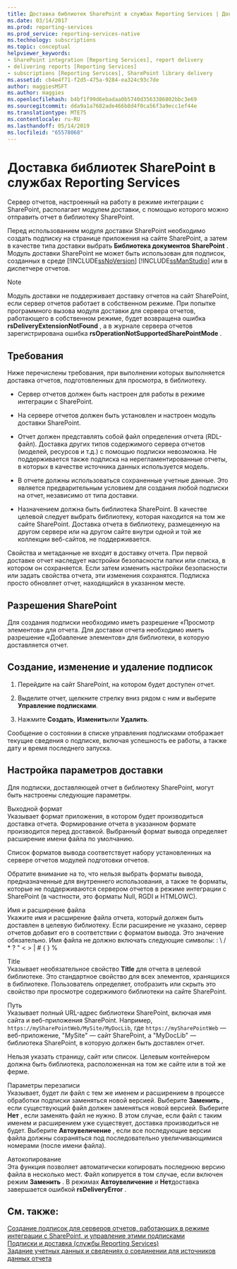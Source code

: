 ```yaml
---
title: Доставка библиотек SharePoint в службах Reporting Services | Документы Майкрософт
ms.date: 03/14/2017
ms.prod: reporting-services
ms.prod_service: reporting-services-native
ms.technology: subscriptions
ms.topic: conceptual
helpviewer_keywords:
- SharePoint integration [Reporting Services], report delivery
- delivering reports [Reporting Services]
- subscriptions [Reporting Services], SharePoint library delivery
ms.assetid: cb4e4f71-f2d5-475a-9284-ea324c93c7de
author: maggiesMSFT
ms.author: maggies
ms.openlocfilehash: b4bf1f99d6ebadaa0b5740d3563386802bbc3e69
ms.sourcegitcommit: dda9a1a7682ade466b8d4f0ca56f3a9ecc1ef44e
ms.translationtype: MTE75
ms.contentlocale: ru-RU
ms.lasthandoff: 05/14/2019
ms.locfileid: "65578068"
---
```

# <a name="sharepoint-library-delivery-in-reporting-services"></a>Доставка библиотек SharePoint в службах Reporting Services
  Сервер отчетов, настроенный на работу в режиме интеграции с SharePoint, располагает модулем доставки, с помощью которого можно отправить отчет в библиотеку SharePoint.  
  
 Перед использованием модуля доставки SharePoint необходимо создать подписку на странице приложения на сайте SharePoint, а затем в качестве типа доставки выбрать **Библиотека документов SharePoint** . Модуль доставки SharePoint не может быть использован для подписок, созданных в среде [!INCLUDE[ssNoVersion](../../includes/ssnoversion-md.md)] [!INCLUDE[ssManStudio](../../includes/ssmanstudio-md.md)] или в диспетчере отчетов.  
  
> [!NOTE]  
>  Модуль доставки не поддерживает доставку отчетов на сайт SharePoint, если сервер отчетов работает в собственном режиме. При попытке программного вызова модуля доставки для сервера отчетов, работающего в собственном режиме, будет возвращена ошибка **rsDeliveryExtensionNotFound** , а в журнале сервера отчетов зарегистрирована ошибка **rsOperationNotSupportedSharePointMode** .  
  
## <a name="requirements"></a>Требования  
 Ниже перечислены требования, при выполнении которых выполняется доставка отчетов, подготовленных для просмотра, в библиотеку.  
  
-   Сервер отчетов должен быть настроен для работы в режиме интеграции с SharePoint.  
  
-   На сервере отчетов должен быть установлен и настроен модуль доставки SharePoint.  
  
-   Отчет должен представлять собой файл определения отчета (RDL-файл). Доставка других типов содержимого сервера отчетов (моделей, ресурсов и т.д.) с помощью подписки невозможна. Не поддерживается также подписка на нерегламентированные отчеты, в которых в качестве источника данных используется модель.  
  
-   В отчете должны использоваться сохраненные учетные данные. Это является предварительным условием для создания любой подписки на отчет, независимо от типа доставки.  
  
-   Назначением должна быть библиотека SharePoint. В качестве целевой следует выбрать библиотеку, которая находится на том же сайте SharePoint. Доставка отчета в библиотеку, размещенную на другом сервере или на другом сайте внутри одной и той же коллекции веб-сайтов, не поддерживается.  
  
 Свойства и метаданные не входят в доставку отчета. При первой доставке отчет наследует настройки безопасности папки или списка, в котором он сохраняется. Если затем изменить настройки безопасности или задать свойства отчета, эти изменения сохранятся. Подписка просто обновляет отчет, находящийся в указанном месте.  
  
## <a name="sharepoint-permissions"></a>Разрешения SharePoint  
 Для создания подписки необходимо иметь разрешение «Просмотр элементов» для отчета. Для доставки отчета необходимо иметь разрешение «Добавление элементов» для библиотеки, в которую доставляется отчет.  
  
## <a name="how-to-create-modify-and-delete-subscriptions"></a>Создание, изменение и удаление подписок  
  
1.  Перейдите на сайт SharePoint, на котором будет доступен отчет.  
  
2.  Выделите отчет, щелкните стрелку вниз рядом с ним и выберите **Управление подписками**.  
  
3.  Нажмите **Создать**, **Изменить**или **Удалить**.  
  
 Сообщение о состоянии в списке управления подписками отображает текущие сведения о подписке, включая успешность ее работы, а также дату и время последнего запуска.  
  
## <a name="setting-delivery-options"></a>Настройка параметров доставки  
 Для подписки, доставляющей отчет в библиотеку SharePoint, могут быть настроены следующие параметры.  
  
 Выходной формат  
 Указывает формат приложения, в котором будет производиться доставка отчета. Формирование отчета в указанном формате производится перед доставкой. Выбранный формат вывода определяет расширение имени файла по умолчанию.  
  
 Список форматов вывода соответствует набору установленных на сервере отчетов модулей подготовки отчетов.  
  
 Обратите внимание на то, что нельзя выбрать форматы вывода, предназначенные для внутреннего использования, а также те форматы, которые не поддерживаются сервером отчетов в режиме интеграции с SharePoint (в частности, это форматы Null, RGDI и HTMLOWC).  
  
 Имя и расширение файла  
 Укажите имя и расширение файла отчета, который должен быть доставлен в целевую библиотеку. Если расширение не указано, сервер отчетов добавит его в соответствии с форматом вывода. Это значение обязательно. Имя файла не должно включать следующие символы: : \ / * ? " < > | # { } %  
  
 Title  
 Указывает необязательное свойство **Title** для отчета в целевой библиотеке. Это стандартное свойство для всех элементов, хранящихся в библиотеке. Пользователь определяет, отобразить или скрыть это свойство при просмотре содержимого библиотеки на сайте SharePoint.  
  
 Путь  
 Указывает полный URL-адрес библиотеки SharePoint, включая имя сайта и веб-приложения SharePoint. Например, `https://mySharePointWeb/MySite/MyDocLib`, где `https://mySharePointWeb` — веб-приложение, "MySite" — сайт SharePoint, а "MyDocLib" — библиотека SharePoint, в которую должен быть доставлен отчет.  
  
 Нельзя указать страницу, сайт или список. Целевым контейнером должна быть библиотека, расположенная на том же сайте или в той же ферме.  
  
 Параметры перезаписи  
 Указывает, будет ли файл с тем же именем и расширением в процессе обработки подписки заменяться новой версией. Выберите **Заменить** , если существующий файл должен заменяться новой версией. Выберите **Нет** , если заменять файл не нужно. В этом случае, если файл с таким именем и расширением уже существует, доставка производиться не будет. Выберите **Автоувеличение** , если все последующие версии файла должны сохраняться под последовательно увеличивающимися номерами (после имени файла).  
  
 Автокопирование  
 Эта функция позволяет автоматически копировать последнюю версию файла в несколько мест. Файл копируется в том случае, если включен режим **Заменить** . В режимах **Автоувеличение** и **Нет**доставка завершается ошибкой **rsDeliveryError** .  
  
## <a name="see-also"></a>См. также:  
 [Создание подписок для серверов отчетов, работающих в режиме интеграции с SharePoint, и управление этими подписками](../../reporting-services/subscriptions/create-and-manage-subscriptions-for-sharepoint-mode-report-servers.md)   
 [Подписки и доставка (службы Reporting Services)](../../reporting-services/subscriptions/subscriptions-and-delivery-reporting-services.md)   
 [Задание учетных данных и сведениях о соединении для источников данных отчета](../../reporting-services/report-data/specify-credential-and-connection-information-for-report-data-sources.md)  
  
  
